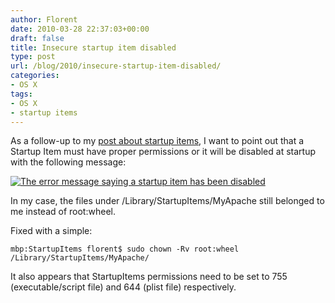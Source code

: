 ```yaml
---
author: Florent
date: 2010-03-28 22:37:03+00:00
draft: false
title: Insecure startup item disabled
type: post
url: /blog/2010/insecure-startup-item-disabled/
categories:
- OS X
tags:
- OS X
- startup items
---
```


As a follow-up to my [post about startup items](/blog/2010/startup-items-launch-services-at-boot/), I want to point out that a Startup Item must have proper permissions or it will be disabled at startup with the following message:

[![The error message saying a startup item has been disabled](/blog/wp-content/uploads/2010/03/Insecure-startup-item-disabled.png)
](/blog/wp-content/uploads/2010/03/Insecure-startup-item-disabled.png)

In my case, the files under /Library/StartupItems/MyApache still belonged to me instead of root:wheel.

Fixed with a simple:

    
    mbp:StartupItems florent$ sudo chown -Rv root:wheel /Library/StartupItems/MyApache/
    



It also appears that StartupItems permissions need to be set to 755 (executable/script file) and 644 (plist file) respectively.
